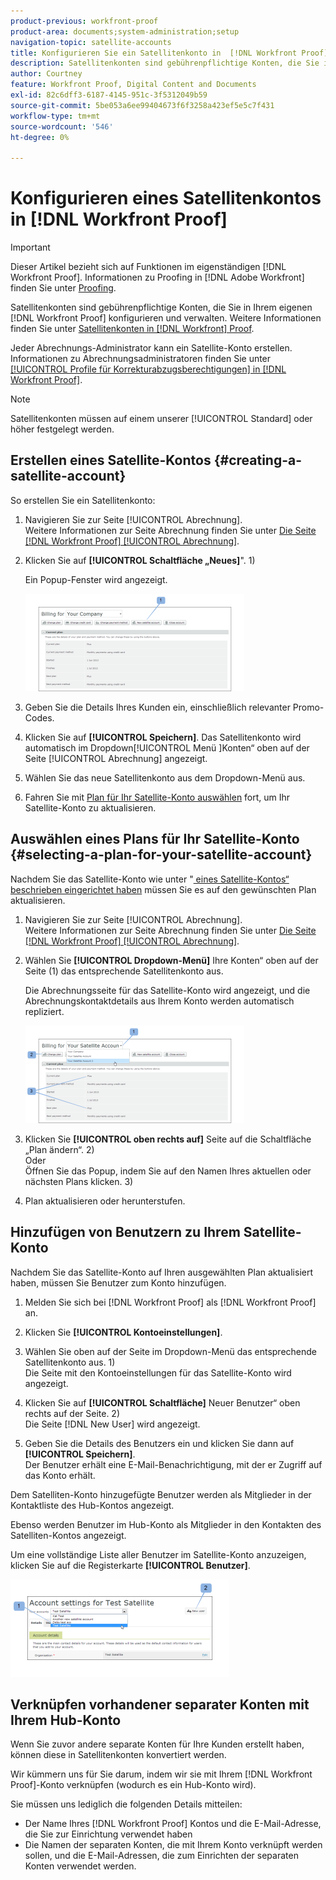 ```yaml
---
product-previous: workfront-proof
product-area: documents;system-administration;setup
navigation-topic: satellite-accounts
title: Konfigurieren Sie ein Satellitenkonto in  [!DNL Workfront Proof]
description: Satellitenkonten sind gebührenpflichtige Konten, die Sie in Ihrem  [!DNL Workfront]  Konto konfigurieren und verwalten. Weitere Informationen finden Sie unter „Satellitenkonten in [!DNL Workfront] Proof“.
author: Courtney
feature: Workfront Proof, Digital Content and Documents
exl-id: 82c6dff3-6187-4145-951c-3f5312049b59
source-git-commit: 5be053a6ee99404673f6f3258a423ef5e5c7f431
workflow-type: tm+mt
source-wordcount: '546'
ht-degree: 0%

---
```


# Konfigurieren eines Satellitenkontos in [!DNL Workfront Proof]

>[!IMPORTANT]
>
>Dieser Artikel bezieht sich auf Funktionen im eigenständigen [!DNL Workfront Proof]. Informationen zu Proofing in [!DNL Adobe Workfront] finden Sie unter [Proofing](../../../review-and-approve-work/proofing/proofing.md).

Satellitenkonten sind gebührenpflichtige Konten, die Sie in Ihrem eigenen [!DNL Workfront Proof] konfigurieren und verwalten. Weitere Informationen finden Sie unter [Satellitenkonten in [!DNL Workfront] Proof](../../../workfront-proof/wp-acct-admin/satellite-accounts/sat-accts-in-wp.md).

Jeder Abrechnungs-Administrator kann ein Satellite-Konto erstellen. Informationen zu Abrechnungsadministratoren finden Sie unter [[!UICONTROL Profile für Korrekturabzugsberechtigungen] in [!DNL Workfront Proof]](../../../workfront-proof/wp-acct-admin/account-settings/proof-perm-profiles-in-wp.md).

>[!NOTE]
>
> Satellitenkonten müssen auf einem unserer [!UICONTROL Standard] oder höher festgelegt werden.

## Erstellen eines Satellite-Kontos {#creating-a-satellite-account}

So erstellen Sie ein Satellitenkonto:

1. Navigieren Sie zur Seite [!UICONTROL Abrechnung].\
   Weitere Informationen zur Seite Abrechnung finden Sie unter [Die Seite  [!DNL Workfront Proof] [!UICONTROL Abrechnung]](../../../workfront-proof/wp-billingsettings/manage-your-billing/wp-billing-page.md).

1. Klicken Sie auf **[!UICONTROL Schaltfläche „Neues]**&quot;. 1)

   Ein Popup-Fenster wird angezeigt.

   ![new_satellite_account.png](assets/new-satellite-account-350x156.png)

1. Geben Sie die Details Ihres Kunden ein, einschließlich relevanter Promo-Codes.
1. Klicken Sie auf **[!UICONTROL Speichern]**. Das Satellitenkonto wird automatisch im Dropdown[!UICONTROL Menü ]Konten“ oben auf der Seite [!UICONTROL Abrechnung] angezeigt.
1. Wählen Sie das neue Satellitenkonto aus dem Dropdown-Menü aus.
1. Fahren Sie mit [Plan für Ihr Satellite-Konto auswählen](#selecting-a-plan-for-your-satellite-account) fort, um Ihr Satellite-Konto zu aktualisieren.

## Auswählen eines Plans für Ihr Satellite-Konto {#selecting-a-plan-for-your-satellite-account}

Nachdem Sie das Satellite-Konto wie unter &quot;[ eines Satellite-Kontos“ beschrieben eingerichtet haben](#creating-a-satellite-account) müssen Sie es auf den gewünschten Plan aktualisieren.

1. Navigieren Sie zur Seite [!UICONTROL Abrechnung].\
   Weitere Informationen zur Seite Abrechnung finden Sie unter [Die Seite  [!DNL Workfront Proof] [!UICONTROL Abrechnung]](../../../workfront-proof/wp-billingsettings/manage-your-billing/wp-billing-page.md).

1. Wählen Sie **[!UICONTROL Dropdown-Menü]** Ihre Konten“ oben auf der Seite (1) das entsprechende Satellitenkonto aus.

   Die Abrechnungsseite für das Satellite-Konto wird angezeigt, und die Abrechnungskontaktdetails aus Ihrem Konto werden automatisch repliziert.

   ![satellite_account_change_plan.png](assets/satellite-account-change-plan-350x156.png)

1. Klicken Sie **[!UICONTROL oben rechts auf]** Seite auf die Schaltfläche „Plan ändern“. 2)\
   Oder\
   Öffnen Sie das Popup, indem Sie auf den Namen Ihres aktuellen oder nächsten Plans klicken. 3)

1. Plan aktualisieren oder herunterstufen.

## Hinzufügen von Benutzern zu Ihrem Satellite-Konto

Nachdem Sie das Satellite-Konto auf Ihren ausgewählten Plan aktualisiert haben, müssen Sie Benutzer zum Konto hinzufügen.

1. Melden Sie sich bei [!DNL Workfront Proof] als [!DNL Workfront Proof] an.
1. Klicken Sie **[!UICONTROL Kontoeinstellungen]**.
1. Wählen Sie oben auf der Seite im Dropdown-Menü das entsprechende Satellitenkonto aus. 1)\
   Die Seite mit den Kontoeinstellungen für das Satellite-Konto wird angezeigt.
1. Klicken Sie auf **[!UICONTROL Schaltfläche]** Neuer Benutzer“ oben rechts auf der Seite. 2)\
   Die Seite [!DNL New User] wird angezeigt.

1. Geben Sie die Details des Benutzers ein und klicken Sie dann auf **[!UICONTROL Speichern]**.\
   Der Benutzer erhält eine E-Mail-Benachrichtigung, mit der er Zugriff auf das Konto erhält.

Dem Satelliten-Konto hinzugefügte Benutzer werden als Mitglieder in der Kontaktliste des Hub-Kontos angezeigt.

Ebenso werden Benutzer im Hub-Konto als Mitglieder in den Kontakten des Satelliten-Kontos angezeigt.

Um eine vollständige Liste aller Benutzer im Satellite-Konto anzuzeigen, klicken Sie auf die Registerkarte **[!UICONTROL Benutzer]**.

![SA_New_User.png](assets/sa-new-user-350x156.png)

## Verknüpfen vorhandener separater Konten mit Ihrem Hub-Konto

Wenn Sie zuvor andere separate Konten für Ihre Kunden erstellt haben, können diese in Satellitenkonten konvertiert werden.

Wir kümmern uns für Sie darum, indem wir sie mit Ihrem [!DNL Workfront Proof]-Konto verknüpfen (wodurch es ein Hub-Konto wird).

Sie müssen uns lediglich die folgenden Details mitteilen:

* Der Name Ihres [!DNL Workfront Proof] Kontos und die E-Mail-Adresse, die Sie zur Einrichtung verwendet haben
* Die Namen der separaten Konten, die mit Ihrem Konto verknüpft werden sollen, und die E-Mail-Adressen, die zum Einrichten der separaten Konten verwendet werden.
